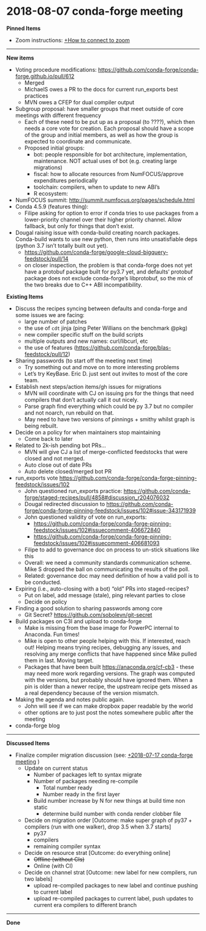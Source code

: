 # 2018-08-07 conda-forge meeting

**Pinned Items**

- Zoom instructions: [+How to connect to zoom](https://paper.dropbox.com/doc/How-to-connect-to-zoom-odl94oveHyiRv6UqTtZE5)

---

**New items**

- Voting procedure modifications: https://github.com/conda-forge/conda-forge.github.io/pull/612
  - Merged
  - MichaelS owes a PR to the docs for current run_exports best practices
  - MVN owes a CFEP for dual compiler output
- Subgroup proposal: have smaller groups that meet outside of core meetings with different frequency
  - Each of these need to be put up as a proposal (to ????), which then needs a core vote for creation.  Each proposal should have a scope of the group and initial members, as well as how the group is expected to coordinate and communicate.
  - Proposed initial groups:
    - bot: people responsible for bot architecture, implementation, maintenance.  NOT actual uses of bot (e.g. creating large migrations)
    - fiscal: how to allocate resources from NumFOCUS/approve expenditures periodically
    - toolchain: compilers, when to update to new ABI’s
    - R ecosystem:
- NumFOCUS summit: http://summit.numfocus.org/pages/schedule.html
- Conda 4.5.9 (features thing):
  - Filipe asking for option to error if conda tries to use packages from a lower-priority channel over their higher priority channel.  Allow fallback, but only for things that don’t exist.
- Dougal raising issue with conda-build creating noarch packages.  Conda-build wants to use new python, then runs into unsatisfiable deps (python 3.7 isn’t totally built out yet).
  - https://github.com/conda-forge/google-cloud-bigquery-feedstock/pull/14
  - on closer inspection, the problem is that conda-forge does not yet have a protobuf package built for py3.7 yet, and defaults’ protobuf package does not exclude conda-forge’s libprotobuf, so the mix of the two breaks due to C++ ABI incompatibility.

**Existing Items**

- Discuss the recipes syncing between defaults and conda-forge and some issues we are facing:
  - large number of patches
  - the use of `cdt` jinja (ping Peter Willians on the benchmark @pkg)
  - new compiler specific stuff on the build scripts
  - multiple outputs and new names: curl/libcurl, etc
  - the use of features (https://github.com/conda-forge/blas-feedstock/pull/12)
- Sharing passwords (to start off the meeting next time)
  - Try something out and move on to more interesting problems
  - Let’s try KeyBase. Eric D. just sent out invites to most of the core team.
- Establish next steps/action items/gh issues for migrations
  - MVN will coordinate with CJ on issuing prs for the things that need compilers that don’t actually call it out nicely.
  - Parse graph find everything which could be py 3.7 but no compiler and not noarch, run rebuild on that.
  - May need to have two versions of pinnings + smithy whilst graph is being rebuilt.
- Decide on a policy for when maintainers stop maintaining
  - Come back to later
- Related to 2k-ish pending bot PRs…
  - MVN will give CJ a list of merge-conflicted feedstocks that were closed and not merged.
  - Auto close out of date PRs
  - Auto delete closed/merged bot PR
- run_exports vote https://github.com/conda-forge/conda-forge-pinning-feedstock/issues/102
  - John questioned run_exports practice: https://github.com/conda-forge/staged-recipes/pull/4858#discussion_r204076032
  - Dougal redirected discussion to https://github.com/conda-forge/conda-forge-pinning-feedstock/issues/102#issue-343171939
  - John questioned validity of vote on run_exports:
    - https://github.com/conda-forge/conda-forge-pinning-feedstock/issues/102#issuecomment-406672840
    - https://github.com/conda-forge/conda-forge-pinning-feedstock/issues/102#issuecomment-406681093
  - Filipe to add to governance doc on process to un-stick situations like this
  - Overall: we need a community standards communication scheme.  Mike S dropped the ball on communicating the results of the poll.
  - Related: governance doc may need definition of how a valid poll is to be conducted.
- Expiring (i.e., auto-closing with a bot) “old” PRs into staged-recipes?
  - Put on label, add message (stale), ping relevant parties to close
  - Decide on policy
- Finding a good solution to sharing passwords among core
  - Git Secret? https://github.com/sobolevn/git-secret
- Build packages on C3I and upload to conda-forge
  - Make is missing from the base image for PowerPC internal to Anaconda. Fun times!
  - Mike is open to other people helping with this.  If interested, reach out!  Helping means trying recipes, debugging any issues, and resolving any merge conflicts that have happened since Mike pulled them in last.  Moving target.
  - Packages that have been built https://anaconda.org/cf-cb3 - these may need more work regarding versions.  The graph was computed with the versions, but probably should have ignored them.  When a pin is older than a newer recipe, the upstream recipe gets missed as a real dependency because of the version mismatch.
- Making the agenda and notes public again.
  - John will see if we can make dropbox paper readable by the world
  - other options are to just post the notes somewhere public after the meeting
- conda-forge blog

---

**Discussed Items**

- Finalize compiler migration discussion (see: [+2018-07-17 conda-forge meeting](https://paper.dropbox.com/doc/2018-07-17-conda-forge-meeting-DbS8FTAlF94QgFO7SoRkk) )
  - Update on current status
    - Number of packages left to syntax migrate
    - Number of packages needing re-compile
      - Total number ready
      - Number ready in the first layer
    - Build number increase by N for new things at build time non static
      - determine build number with conda render clobber file
  - Decide on migration order [Outcome: make super graph of py37 + compilers (run with one walker), drop 3.5 when 3.7 starts]
    - py37
    - compilers
    - remaining compiler syntax
  - Decide on resource strat [Outcome: do everything online]
    - ~~Offline (without CIs)~~
    - Online (with CI)
  - Decide on channel strat [Outcome: new label for new compilers, run two labels]
    - upload re-compiled packages to new label and continue pushing to current label
    - upload re-compiled packages to current label, push updates to current era compilers to different branch

---

**Done**
